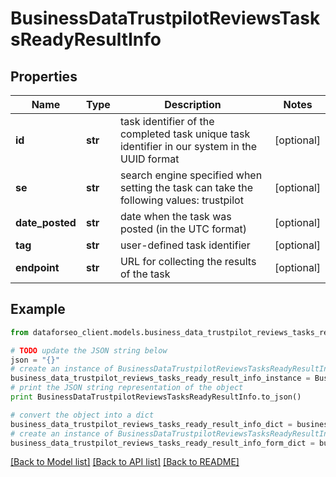 # BusinessDataTrustpilotReviewsTasksReadyResultInfo


## Properties

Name | Type | Description | Notes
------------ | ------------- | ------------- | -------------
**id** | **str** | task identifier of the completed task unique task identifier in our system in the UUID format | [optional] 
**se** | **str** | search engine specified when setting the task can take the following values: trustpilot | [optional] 
**date_posted** | **str** | date when the task was posted (in the UTC format) | [optional] 
**tag** | **str** | user-defined task identifier | [optional] 
**endpoint** | **str** | URL for collecting the results of the task | [optional] 

## Example

```python
from dataforseo_client.models.business_data_trustpilot_reviews_tasks_ready_result_info import BusinessDataTrustpilotReviewsTasksReadyResultInfo

# TODO update the JSON string below
json = "{}"
# create an instance of BusinessDataTrustpilotReviewsTasksReadyResultInfo from a JSON string
business_data_trustpilot_reviews_tasks_ready_result_info_instance = BusinessDataTrustpilotReviewsTasksReadyResultInfo.from_json(json)
# print the JSON string representation of the object
print BusinessDataTrustpilotReviewsTasksReadyResultInfo.to_json()

# convert the object into a dict
business_data_trustpilot_reviews_tasks_ready_result_info_dict = business_data_trustpilot_reviews_tasks_ready_result_info_instance.to_dict()
# create an instance of BusinessDataTrustpilotReviewsTasksReadyResultInfo from a dict
business_data_trustpilot_reviews_tasks_ready_result_info_form_dict = business_data_trustpilot_reviews_tasks_ready_result_info.from_dict(business_data_trustpilot_reviews_tasks_ready_result_info_dict)
```
[[Back to Model list]](../README.md#documentation-for-models) [[Back to API list]](../README.md#documentation-for-api-endpoints) [[Back to README]](../README.md)



